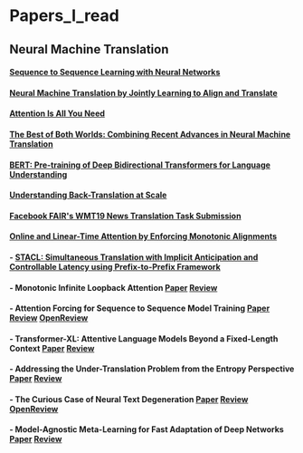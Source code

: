 # Papers_I_read

## Neural Machine Translation

#### [Sequence to Sequence Learning with Neural Networks](https://arxiv.org/abs/1409.3215)

#### [Neural Machine Translation by Jointly Learning to Align and Translate](https://arxiv.org/abs/1409.0473)

#### [Attention Is All You Need](https://arxiv.org/abs/1706.03762)

#### [The Best of Both Worlds: Combining Recent Advances in Neural Machine Translation](https://arxiv.org/abs/1804.09849)

#### [BERT: Pre-training of Deep Bidirectional Transformers for Language Understanding](https://arxiv.org/abs/1810.04805)

#### [Understanding Back-Translation at Scale](https://arxiv.org/abs/1808.09381)

#### [Facebook FAIR's WMT19 News Translation Task Submission](https://arxiv.org/abs/1907.06616)


#### [Online and Linear-Time Attention by Enforcing Monotonic Alignments](https://arxiv.org/abs/1704.00784)

#### - [STACL: Simultaneous Translation with Implicit Anticipation and Controllable Latency using Prefix-to-Prefix Framework](https://arxiv.org/abs/1810.08398)

#### - Monotonic Infinite Loopback Attention [Paper](https://arxiv.org/abs/1906.05218) [Review](reviews/milk.md)
  
#### - Attention Forcing for Sequence to Sequence Model Training [Paper](https://arxiv.org/abs/1909.12289) [Review](reviews/att_forcing.md) [OpenReview](https://openreview.net/forum?id=rJe5_CNtPB) 

#### - Transformer-XL: Attentive Language Models Beyond a Fixed-Length Context [Paper](https://arxiv.org/abs/1901.02860) [Review](reviews/trans_xla.md)
  
#### - Addressing the Under-Translation Problem from the Entropy Perspective [Paper](http://www.nlpr.ia.ac.cn/cip/ZongPublications/2019/2019-ZhaoYang-AAAI.pdf) [Review](reviews/und_trans.md)

#### - The Curious Case of Neural Text Degeneration [Paper](https://arxiv.org/abs/1904.09751) [Review](reviews/neu_degen.md) [OpenReview](https://openreview.net/forum?id=rygGQyrFvH)

#### - Model-Agnostic Meta-Learning for Fast Adaptation of Deep Networks [Paper](https://arxiv.org/abs/1703.03400) [Review](reviews/maml.md)

